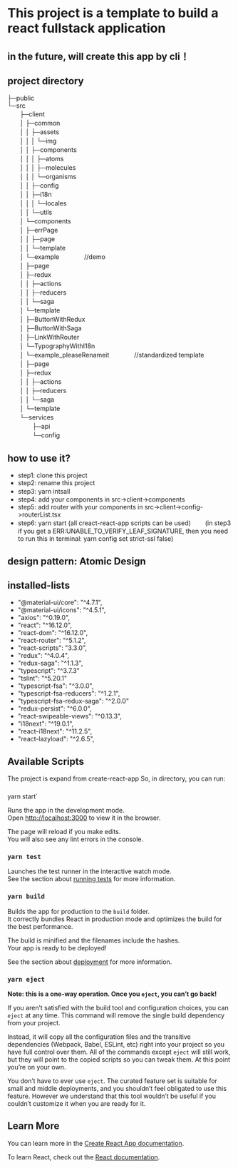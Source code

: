 # This project is a template to build a react fullstack application

## in the future, will create this app by cli！

## project directory
├─public  
└─src  
　　├─client  
　　│  ├─common  
　　│  │  ├─assets  
　　│  │  │  └─img  
　　│  │  ├─components  
　　│  │  │  ├─atoms  
　　│  │  │  ├─molecules  
　　│  │  │  └─organisms  
　　│  │  ├─config  
　　│  │  ├─i18n  
　　│  │  │  └─locales  
　　│  │  └─utils  
　　│  └─components  
　　│      ├─errPage  
　　│      │  ├─page  
　　│      │  └─template  
　　│      └─example　　　　//demo  
　　│          ├─page  
　　│          ├─redux  
　　│          │  ├─actions  
　　│          │  ├─reducers  
　　│          │  └─saga  
　　│          └─template  
　　│              ├─ButtonWithRedux  
　　│              ├─ButtonWithSaga  
　　│              ├─LinkWithRouter  
　　│              └─TypographyWithI18n  
　　│      └─example_pleaseRenameit　　　　//standardized template  
　　│          ├─page  
　　│          ├─redux  
　　│          │  ├─actions  
　　│          │  ├─reducers  
　　│          │  └─saga  
　　│          └─template  
　　└─services  
　　　　├─api  
　　　　└─config  

## how to use it?
- step1: clone this project
- step2: rename this project
- step3: yarn intsall　　
- step4: add your components in src->client->components
- step5: add router with your components in src->client->config->routerList.tsx
- step6: yarn start (all creact-react-app scripts can be used)　　
(in step3 if you get a ERR:UNABLE_TO_VERIFY_LEAF_SIGNATURE, then you need to run this in terminal: yarn config set strict-ssl false)
## design pattern:  Atomic Design

## installed-lists
-   "@material-ui/core": "^4.7.1",
-   "@material-ui/icons": "^4.5.1",
-   "axios": "^0.19.0",
-   "react": "^16.12.0",
-   "react-dom": "^16.12.0",
-   "react-router": "^5.1.2",
-   "react-scripts": "3.3.0",
-   "redux": "^4.0.4",
-   "redux-saga": "^1.1.3",
-   "typescript": "^3.7.3"
-   "tslint": "^5.20.1"
-   "typescript-fsa": "^3.0.0",
-   "typescript-fsa-reducers": "^1.2.1",
-   "typescript-fsa-redux-saga": "^2.0.0"
-   "redux-persist": "^6.0.0",
-   "react-swipeable-views": "^0.13.3",
-   "i18next": "^19.0.1",
-   "react-i18next": "^11.2.5",
-   "react-lazyload": "^2.6.5",


## Available Scripts
The project is expand from create-react-app
So, in  directory, you can run:

### 
yarn start`

Runs the app in the development mode.<br />
Open [http://localhost:3000](http://localhost:3000) to view it in the browser.

The page will reload if you make edits.<br />
You will also see any lint errors in the console.

### `yarn test`

Launches the test runner in the interactive watch mode.<br />
See the section about [running tests](https://facebook.github.io/create-react-app/docs/running-tests) for more information.

### `yarn build`

Builds the app for production to the `build` folder.<br />
It correctly bundles React in production mode and optimizes the build for the best performance.

The build is minified and the filenames include the hashes.<br />
Your app is ready to be deployed!

See the section about [deployment](https://facebook.github.io/create-react-app/docs/deployment) for more information.

### `yarn eject`

**Note: this is a one-way operation. Once you `eject`, you can’t go back!**

If you aren’t satisfied with the build tool and configuration choices, you can `eject` at any time. This command will remove the single build dependency from your project.

Instead, it will copy all the configuration files and the transitive dependencies (Webpack, Babel, ESLint, etc) right into your project so you have full control over them. All of the commands except `eject` will still work, but they will point to the copied scripts so you can tweak them. At this point you’re on your own.

You don’t have to ever use `eject`. The curated feature set is suitable for small and middle deployments, and you shouldn’t feel obligated to use this feature. However we understand that this tool wouldn’t be useful if you couldn’t customize it when you are ready for it.

## Learn More

You can learn more in the [Create React App documentation](https://facebook.github.io/create-react-app/docs/getting-started).

To learn React, check out the [React documentation](https://reactjs.org/).
